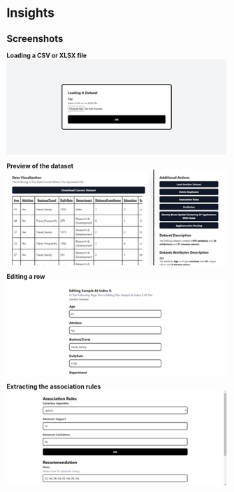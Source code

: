 # Insights

## Screenshots

**Loading a CSV or XLSX file**
![Load CSV or XLSX](README/load%20csv.png)

**Preview of the dataset**
![Dataset Preview](README/dataset%20preview.png)

**Editing a row**
![Edit Row](README/edit%20row.png)

**Extracting the association rules**
![Extracting Association Rules](README/association%20rules%20extratction.png)

